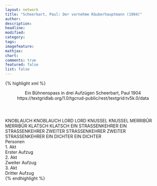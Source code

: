 ```yaml
---
layout: network
title: "Scheerbart, Paul: Der vornehme Räuberhauptmann (1904)"
author:
description:
headline:
modified:
category:
tags:
imagefeature: 
mathjax: 
chart: 
comments: true
featured: false
list: false
---
```

{% highlight xml %}
<?xml-model href="http://raw.githubusercontent.com/DLiNa/project/master/rules/lina.rnc"?><?xml-model href="http://raw.githubusercontent.com/DLiNa/project/master/rules/lina.sch"?>
<play xmlns="http://lina.digital">
  <header>
    <title>Der vornehme Räuberhauptmann</title>
    <subtitle>Ein Bühnenspass in drei Aufzügen</subtitle>
    <genretitle/>
    <author>Scheerbart, Paul</author>
    <date type="print" when="1904">1904</date>
    <date type="premiere"/>
    <date type="written"/>
    <source>https://textgridlab.org/1.0/tgcrud-public/rest/textgrid:tv5k.0/data</source>
  </header>
  <personae>
    <character>
      <name>KNOBLAUCH</name>
      <alias xml:id="knoblauch">
        <name>KNOBLAUCH</name>
      </alias>
    </character>
    <character>
      <name>LORD</name>
      <alias xml:id="lord">
        <name>LORD</name>
      </alias>
    </character>
    <character>
      <name>KNUSSEL</name>
      <alias xml:id="knussel">
        <name>KNUSSEL</name>
      </alias>
    </character>
    <character>
      <name>MERRIBÛR</name>
      <alias xml:id="merribûr">
        <name>MERRIBÛR</name>
      </alias>
    </character>
    <character>
      <name>KLATSCH</name>
      <alias xml:id="klatsch">
        <name>KLATSCH</name>
      </alias>
    </character>
    <character>
      <name>EIN STRASSENKEHRER</name>
      <alias xml:id="ein_strassenkehrer">
        <name>EIN STRASSENKEHRER</name>
      </alias>
    </character>
    <character>
      <name>ZWEITER STRASSENKEHRER</name>
      <alias xml:id="zweiter_strassenkehrer">
        <name>ZWEITER STRASSENKEHRER</name>
      </alias>
    </character>
    <character>
      <name>EIN DICHTER</name>
      <alias xml:id="ein_dichter">
        <name>EIN DICHTER</name>
      </alias>
    </character>
  </personae>
  <text>
    <div>
      <head>Personen</head>
    </div>
    <div>
      <head>1. Akt</head>
      <div>
        <head>Erster Aufzug</head>
        <sp who="#knoblauch">
          <amount n="6" unit="speech_acts"/>
          <amount n="288" unit="words"/>
          <amount n="2" unit="lines"/>
          <amount n="1689" unit="chars"/>
        </sp>
        <sp who="#lord">
          <amount n="1" unit="speech_acts"/>
          <amount n="9" unit="words"/>
          <amount n="1" unit="lines"/>
          <amount n="44" unit="chars"/>
        </sp>
        <sp who="#knussel">
          <amount n="2" unit="speech_acts"/>
          <amount n="17" unit="words"/>
          <amount n="2" unit="lines"/>
          <amount n="103" unit="chars"/>
        </sp>
        <sp who="#merribûr">
          <amount n="1" unit="speech_acts"/>
          <amount n="4" unit="words"/>
          <amount n="1" unit="lines"/>
          <amount n="30" unit="chars"/>
        </sp>
        <sp who="#klatsch">
          <amount n="1" unit="speech_acts"/>
          <amount n="4" unit="words"/>
          <amount n="1" unit="lines"/>
          <amount n="24" unit="chars"/>
        </sp>
      </div>
    </div>
    <div>
      <head>2. Akt</head>
      <div>
        <head>Zweiter Aufzug</head>
        <sp who="#knoblauch">
          <amount n="16" unit="speech_acts"/>
          <amount n="367" unit="words"/>
          <amount n="24" unit="lines"/>
          <amount n="2394" unit="chars"/>
        </sp>
      </div>
    </div>
    <div>
      <head>3. Akt</head>
      <div>
        <head>Dritter Aufzug</head>
        <sp who="#knoblauch">
          <amount n="3" unit="speech_acts"/>
          <amount n="205" unit="words"/>
          <amount n="1262" unit="chars"/>
        </sp>
        <sp who="#ein_strassenkehrer">
          <amount n="1" unit="speech_acts"/>
          <amount n="20" unit="words"/>
          <amount n="115" unit="chars"/>
        </sp>
        <sp who="#zweiter_strassenkehrer">
          <amount n="1" unit="speech_acts"/>
          <amount n="15" unit="words"/>
          <amount n="1" unit="lines"/>
          <amount n="81" unit="chars"/>
        </sp>
        <sp who="#ein_dichter">
          <amount n="1" unit="speech_acts"/>
          <amount n="4" unit="words"/>
          <amount n="1" unit="lines"/>
          <amount n="24" unit="chars"/>
        </sp>
      </div>
    </div>
  </text>
</play>
{% endhighlight %}